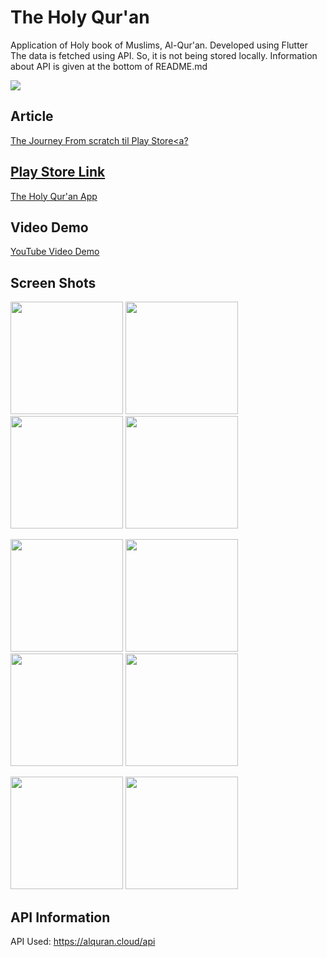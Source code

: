 # The Holy Qur'an

Application of Holy book of Muslims, Al-Qur'an. Developed using Flutter
The data is fetched using API. So, it is not being stored locally. Information about API is given at the bottom of README.md

<img src="screenShots/banner.png">

## Article

<a href="https://medium.com/@hamza.6.shakeel/journey-from-scratch-till-play-store-the-holy-quran-flutter-app-407a5370448a">The Journey From scratch til Play Store<a?

## Play Store Link

<a href="https://play.google.com/store/apps/details?id=com.hmz.al_quran&pli=1">The Holy Qur'an App</a>

## Video Demo

<a href="https://www.youtube.com/watch?v=4NPIhmvv3bY&feature=youtu.be">YouTube Video Demo</a>

## Screen Shots

<img src="assets/github_gif/intro.gif" width=180> <img src="screenShots/home.jpg" width=180> <img src="assets/github_gif/drawer3d.gif" width=180> <img src="assets/github_gif/surahIndex.gif" width=180>

<img src="assets/github_gif/surahView.gif" width=180> <img src="assets/github_gif/sajdaIndex.gif" width=180> <img src="assets/github_gif/juzIndex.gif" width=180> <img src="assets/github_gif/juzView.gif" width=180>

<img src="screenShots/helpGuide.jpg" width=180> <img src="screenShots/shareApp.jpg" width=180> 

## API Information

API Used: https://alquran.cloud/api
